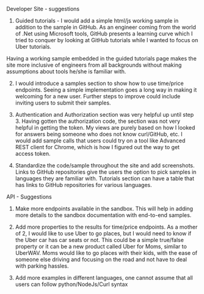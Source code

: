 Developer Site - suggestions

1. Guided tutorials - I would add a simple html/js working sample in addition to the sample in GitHub. As an engineer coming from the world of .Net using Microsoft tools, GitHub presents a learning curve which I tried to conquer by looking at GitHub tutorials while I wanted to focus on Uber tutorials. 

Having a working sample embedded in the guided tutorials page makes the site more inclusive of engineers from all backgrounds without making assumptions about tools he/she is familiar with. 

2. I would introduce a samples section to show how to use time/price endpoints. Seeing a simple implementation goes a long way in making it welcoming for a new user. Further steps to improve could include inviting users to submit their samples.  

3. Authentication and Authorization section was very helpful up until step 3. Having gotten the authorization code, the section was not very helpful in getting the token. My views are purely based on how I looked for answers being someone who does not know curl/GitHub, etc. I would add sample calls that users could try on a tool like Advanced REST client for Chrome, which is how I figured out the way to get access token. 

4. Standardize the code/sample throughout the site and add screenshots. Links to GitHub repositories give the users the option to pick samples in languages they are familiar with. Tutorials section can have a table that has links to GitHub repositories for various languages. 

API - Suggestions

1. Make more endpoints available in the sandbox. This will help in adding more details to the sandbox documentation with end-to-end samples.

2. Add more properties to the results for time/price endpoints. As a mother of 2, I would like to use Uber to go places, but I would need to know if the Uber car has car seats or not. This could be a simple true/false property or it can be a new product called Uber for Moms, similar to UberWAV. Moms would like to go places with their kids, with the ease of someone else driving and focusing on the road and not have to deal with parking hassles. 

3. Add more examples in different languages, one cannot assume that all users can follow python/NodeJs/Curl syntax


